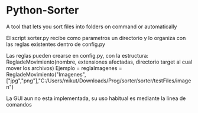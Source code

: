 # Python-Sorter
 A tool that lets you sort files into folders on command or automatically

El script sorter.py recibe como parametros un directorio y lo organiza con las reglas existentes dentro de config.py

Las reglas pueden crearse en config.py, con la estructura: RegladeMovimiento(nombre, extensiones afectadas, directorio target al cual mover los archivos)
Ejemplo = 
reglaImagenes = RegladeMovimiento("Imagenes", ["jpg","png"],"C:/Users/mikut/Downloads/Prog/sorter/sorter/testFiles/imagen")

La GUI aun no esta implementada, su uso habitual es mediante la linea de comandos

